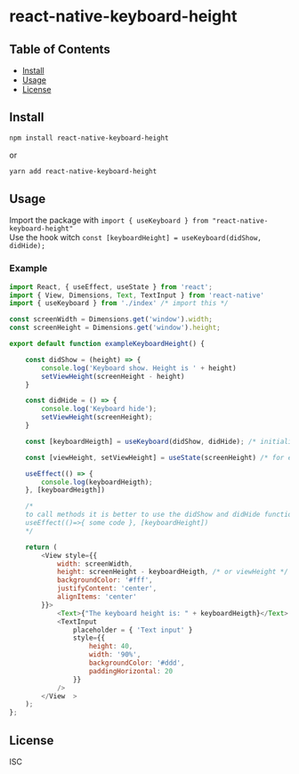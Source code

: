 # react-native-keyboard-height

## Table of Contents

- [Install](#install)
- [Usage](#usage)
- [License](#license)

## Install

```bash
npm install react-native-keyboard-height
```
or
```bash
yarn add react-native-keyboard-height
```


## Usage

Import the package with  `import { useKeyboard } from "react-native-keyboard-height"`<br />
Use the hook witch `const [keyboardHeight] = useKeyboard(didShow, didHide);`

### Example

```js
import React, { useEffect, useState } from 'react';
import { View, Dimensions, Text, TextInput } from 'react-native'
import { useKeyboard } from './index' /* import this */

const screenWidth = Dimensions.get('window').width;
const screenHeight = Dimensions.get('window').height;

export default function exampleKeyboardHeight() {

    const didShow = (height) => {
        console.log('Keyboard show. Height is ' + height)
        setViewHeight(screenHeight - height)
    }

    const didHide = () => {
        console.log('Keyboard hide');
        setViewHeight(screenHeight);
    }

    const [keyboardHeigth] = useKeyboard(didShow, didHide); /* initialize the hook (optional parameters) */

    const [viewHeight, setViewHeight] = useState(screenHeight) /* for example with didShow and didHide */

    useEffect(() => {
        console.log(keyboardHeigth);
    }, [keyboardHeigth])

    /* 
    to call methods it is better to use the didShow and didHide functions than 
    useEffect(()=>{ some code }, [keyboardHeight])
    */

    return (
        <View style={{
            width: screenWidth,
            height: screenHeight - keyboardHeigth, /* or viewHeight */
            backgroundColor: '#fff',
            justifyContent: 'center',
            alignItems: 'center'
        }}>
            <Text>{"The keyboard height is: " + keyboardHeigth}</Text>
            <TextInput
                placeholder = { 'Text input' }
                style={{
                    height: 40,
                    width: '90%',
                    backgroundColor: '#ddd',
                    paddingHorizontal: 20
                }}
            />
        </View  >
    );
};
```


## License

ISC
